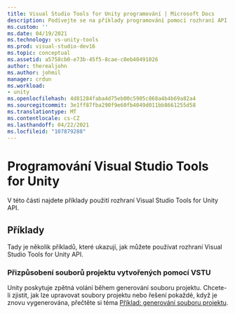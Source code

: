 ```yaml
---
title: Visual Studio Tools for Unity programování | Microsoft Docs
description: Podívejte se na příklady programování pomocí rozhraní API Visual Studio Tools for Unity (VSTU). Přizpůsobení souborů projektu vytvořených pomocí VSTU.
ms.custom: ''
ms.date: 04/19/2021
ms.technology: vs-unity-tools
ms.prod: visual-studio-dev16
ms.topic: conceptual
ms.assetid: a5758cb0-e73b-45f5-8cae-c0eb40491026
author: therealjohn
ms.author: johmil
manager: crdun
ms.workload:
- unity
ms.openlocfilehash: 4d81284faba4d75eb00c5905c868a4b4b69a82a4
ms.sourcegitcommit: 3e1ff87fba290f9e60fb4049d011bb8661255d58
ms.translationtype: MT
ms.contentlocale: cs-CZ
ms.lasthandoff: 04/22/2021
ms.locfileid: "107879288"
---
```

# <a name="program-visual-studio-tools-for-unity"></a>Programování Visual Studio Tools for Unity
V této části najdete příklady použití rozhraní Visual Studio Tools for Unity API.

## <a name="examples"></a>Příklady
 Tady je několik příkladů, které ukazují, jak můžete používat rozhraní Visual Studio Tools for Unity API.

### <a name="customize-project-files-created-by-vstu"></a>Přizpůsobení souborů projektu vytvořených pomocí VSTU
 Unity poskytuje zpětná volání během generování souboru projektu. Chcete-li zjistit, jak lze upravovat soubory projektu nebo řešení pokaždé, když je znovu vygenerována, přečtěte si téma [Příklad: generování souboru projektu](./customize-project-files-created-by-vstu.md).
